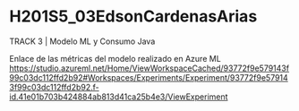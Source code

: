 # H201S5_03EdsonCardenasArias
TRACK 3 | Modelo ML y Consumo Java

Enlace de las métricas del modelo realizado en Azure ML
https://studio.azureml.net/Home/ViewWorkspaceCached/93772f9e579143f99c03dc112ffd2b92#Workspaces/Experiments/Experiment/93772f9e579143f99c03dc112ffd2b92.f-id.41e01b703b424884ab813d41ca25b4e3/ViewExperiment
